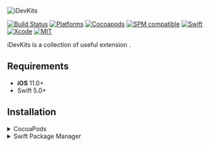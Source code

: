 <p align="left">
  <img src="https://cdn.rawgit.com/iDevKits/iDevKits/master/Assets/logo.png" title="iDevKits">
</p>

[![Build Status](https://github.com/iDevKits/iDevKits/workflows/iDevKits/badge.svg?branch=master)](https://github.com/nghiadev95/iDevKits/actions)
[![Platforms](https://img.shields.io/badge/platforms-iOS%20%7C%20tvOS%20%7C%20macOS%20%7C%20watchOS%20%7C%20Linux-lightgrey.svg)](https://github.com/nghiadev95/iDevKits)
[![Cocoapods](https://img.shields.io/cocoapods/v/iDevKits.svg)](https://cocoapods.org/pods/iDevKits)
[![SPM compatible](https://img.shields.io/badge/SPM-Compatible-brightgreen.svg?style=flat)](https://swift.org/package-manager/)
[![Swift](https://img.shields.io/badge/Swift-5.3-orange.svg)](https://swift.org)
[![Xcode](https://img.shields.io/badge/Xcode-11.6-blue.svg)](https://developer.apple.com/xcode)
[![MIT](https://img.shields.io/badge/License-MIT-red.svg)](https://opensource.org/licenses/MIT)

iDevKits is a collection of useful extension .

## Requirements

- **iOS** 11.0+
- Swift 5.0+

## Installation

<details>
<summary>CocoaPods</summary>
</br>
<p>To integrate iDevKits into your Xcode project using <a href="http://cocoapods.org">CocoaPods</a>, specify it in your <code>Podfile</code>:</p>

<h4>- Integrate All extensions (recommended):</h4>
<pre><code class="ruby language-ruby">pod 'iDevKits'</code></pre>

<h4>- Integrate SafeDictionary only:</h4>
<pre><code class="ruby language-ruby">pod 'iDevKits/SafeDictionary'</code></pre>

<h4>- Integrate SwifterSwift only:</h4>
<pre><code class="ruby language-ruby">pod 'iDevKits/SwifterSwift'</code></pre>

<h4>- Integrate UserDefault only:</h4>
<pre><code class="ruby language-ruby">pod 'iDevKits/UserDefault'</code></pre>

</details>

<details>
<summary>Swift Package Manager</summary>
</br>
<p>You can use <a href="https://swift.org/package-manager">The Swift Package Manager</a> to install <code>iDevKits</code> by adding the proper description to your <code>Package.swift</code> file:</p>

<pre><code class="swift language-swift">import PackageDescription

let package = Package(
    name: "YOUR_PROJECT_NAME",
    targets: [],
    dependencies: [
        .package(url: "https://github.com/nghiadev95/iDevKits.git", from: "1.0.0")
    ]
)
</code></pre>

## List of All Extensions

<ul>
<li><a href="https://github.com/nghiadev95/iDevKits/tree/master/Sources/UserDefault"><code>Array extensions</code></a></li>
<li><a href="https://github.com/nghiadev95/iDevKits/tree/master/Sources/SafeDictionary/SafeDictionary.swift"><code>Safe Dictionary</code></a></li>
<li><a href="https://github.com/nghiadev95/iDevKits/tree/master/Sources/SwifterSwift"><code>SwifterSwift</code></a></li>
</ul>

## Thanks

Special thanks to:

- [SwiftSwift Team](https://github.com/SwifterSwift) for their useful open source library ❤️.

## License
iDevKits is using [SwiftSwift](https://github.com/SwifterSwift/) source code. See [SwiftSwift LICENSE](https://github.com/SwifterSwift/SwifterSwift/blob/master/LICENSE) for more information.
iDevKits is released under the MIT license. See [LICENSE](https://github.com/nghiadev95/iDevKits/blob/master/LICENSE) for more information.
